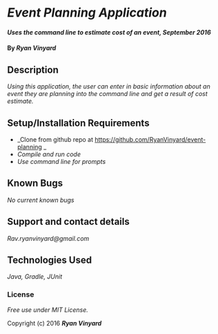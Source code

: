 # _Event Planning Application_

#### _Uses the command line to estimate cost of an event, September 2016_

#### By _**Ryan Vinyard**_

## Description

_Using this application, the user can enter in basic information about an event they are planning into the command line and get a result of cost estimate._

## Setup/Installation Requirements

* _Clone from github repo at https://github.com/RyanVinyard/event-planning _
* _Compile and run code_
* _Use command line for prompts_


## Known Bugs

_No current known bugs_

## Support and contact details

_Rav.ryanvinyard@gmail.com_

## Technologies Used

_Java, Gradle, JUnit_

### License

*Free use under MIT License.*

Copyright (c) 2016 **_Ryan Vinyard_**
